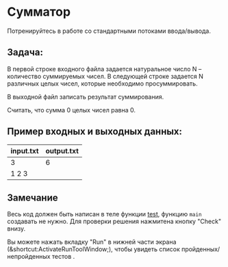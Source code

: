 # Сумматор

Потренируйтесь в работе со стандартными потоками ввода/вывода.

## Задача:
В первой строке входного файла задается натуральное число N – количество суммируемых чисел.
В следующей строке задается N различных целых чисел, которые необходимо просуммировать.

В выходной файл записать результат суммирования.

Считать, что сумма 0 целых чисел равна 0.

## Пример входных и выходных данных:

| input.txt | output.txt |
|-----------|------------|
| 3         | 6          |
| 1 2 3     |            |

## Замечание
Весь код должен быть написан в теле функции [test](psi_element://test), функцию `main` создавать не нужно.
Для проверки решения нажмитена кнопку "Check" внизу.

<div class="hint">
Вы можете нажать вкладку "Run" в нижней части экрана (&shortcut:ActivateRunToolWindow;), чтобы увидеть список пройденных/непройденных тестов .
</div>
